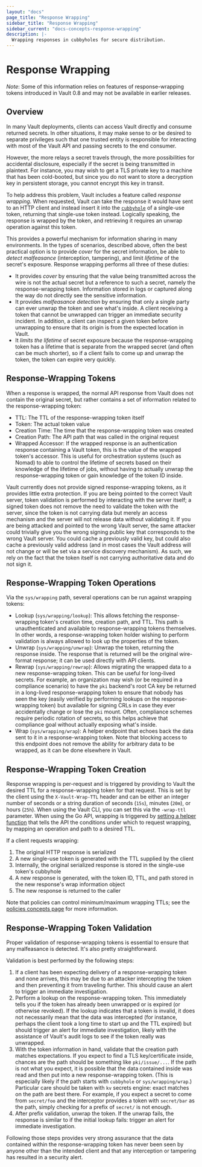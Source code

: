 ```yaml
---
layout: "docs"
page_title: "Response Wrapping"
sidebar_title: "Response Wrapping"
sidebar_current: "docs-concepts-response-wrapping"
description: |-
  Wrapping responses in cubbyholes for secure distribution.
---
```


# Response Wrapping

_Note_: Some of this information relies on features of response-wrapping tokens
introduced in Vault 0.8 and may not be available in earlier releases.

## Overview

In many Vault deployments, clients can access Vault directly and consume
returned secrets. In other situations, it may make sense to or be desired to
separate privileges such that one trusted entity is responsible for interacting
with most of the Vault API and passing secrets to the end consumer.

However, the more relays a secret travels through, the more possibilities for
accidental disclosure, especially if the secret is being transmitted in
plaintext. For instance, you may wish to get a TLS private key to a machine
that has been cold-booted, but since you do not want to store a decryption key
in persistent storage, you cannot encrypt this key in transit.

To help address this problem, Vault includes a feature called _response
wrapping_. When requested, Vault can take the response it would have sent to an
HTTP client and instead insert it into the
[`cubbyhole`](/docs/secrets/cubbyhole/index.html) of a single-use token,
returning that single-use token instead. Logically speaking, the response is
wrapped by the token, and retrieving it requires an unwrap operation against
this token.

This provides a powerful mechanism for information sharing in many
environments. In the types of scenarios, described above, often the best
practical option is to provide _cover_ for the secret information, be able to
_detect malfeasance_ (interception, tampering), and limit _lifetime_ of the
secret's exposure. Response wrapping performs all three of these duties:

 * It provides _cover_ by ensuring that the value being transmitted across the
   wire is not the actual secret but a reference to such a secret, namely the
   response-wrapping token. Information stored in logs or captured along the
   way do not directly see the sensitive information.
 * It provides _malfeasance detection_ by ensuring that only a single party can
   ever unwrap the token and see what's inside. A client receiving a token that
   cannot be unwrapped can trigger an immediate security incident. In addition,
   a client can inspect a given token before unwrapping to ensure that its
   origin is from the expected location in Vault.
 * It _limits the lifetime_ of secret exposure because the response-wrapping
   token has a lifetime that is separate from the wrapped secret (and often can
   be much shorter), so if a client fails to come up and unwrap the token, the
   token can expire very quickly.

## Response-Wrapping Tokens

When a response is wrapped, the normal API response from Vault does not contain
the original secret, but rather contains a set of information related to the
response-wrapping token:

 * TTL: The TTL of the response-wrapping token itself
 * Token: The actual token value
 * Creation Time: The time that the response-wrapping token was created
 * Creation Path: The API path that was called in the original request
 * Wrapped Accessor: If the wrapped response is an authentication response
   containing a Vault token, this is the value of the wrapped token's accessor.
   This is useful for orchestration systems (such as Nomad) to able to control
   the lifetime of secrets based on their knowledge of the lifetime of jobs,
   without having to actually unwrap the response-wrapping token or gain
   knowledge of the token ID inside.

Vault currently does not provide signed response-wrapping tokens, as it
provides little extra protection. If you are being pointed to the correct Vault
server, token validation is performed by interacting with the server itself; a
signed token does not remove the need to validate the token with the server,
since the token is not carrying data but merely an access mechanism and the
server will not release data without validating it. If you are being attacked
and pointed to the wrong Vault server, the same attacker could trivially give
you the wrong signing public key that corresponds to the wrong Vault server.
You could cache a previously valid key, but could also cache a previously valid
address (and in most cases the Vault address will not change or will be set via
a service discovery mechanism). As such, we rely on the fact that the token
itself is not carrying authoritative data and do not sign it.

## Response-Wrapping Token Operations

Via the `sys/wrapping` path, several operations can be run against wrapping
tokens:

 * Lookup (`sys/wrapping/lookup`): This allows fetching the response-wrapping
   token's creation time, creation path, and TTL. This path is unauthenticated
   and available to response-wrapping tokens themselves. In other words, a
   response-wrapping token holder wishing to perform validation is always
   allowed to look up the properties of the token.
 * Unwrap (`sys/wrapping/unwrap`): Unwrap the token, returning the response
   inside. The response that is returned will be the original wire-format
   response; it can be used directly with API clients.
 * Rewrap (`sys/wrapping/rewrap`): Allows migrating the wrapped data to a new
   response-wrapping token. This can be useful for long-lived secrets. For
   example, an organization may wish (or be required in a compliance scenario)
   to have the `pki` backend's root CA key be returned in a long-lived
   response-wrapping token to ensure that nobody has seen the key (easily
   verified by performing lookups on the response-wrapping token) but available
   for signing CRLs in case they ever accidentally change or lose the `pki`
   mount.  Often, compliance schemes require periodic rotation of secrets, so
   this helps achieve that compliance goal without actually exposing what's
   inside.
 * Wrap (`sys/wrapping/wrap`): A helper endpoint that echoes back the data sent
   to it in a response-wrapping token. Note that blocking access to this
   endpoint does not remove the ability for arbitrary data to be wrapped, as it
   can be done elsewhere in Vault.

## Response-Wrapping Token Creation

Response wrapping is per-request and is triggered by providing to Vault the
desired TTL for a response-wrapping token for that request. This is set by the
client using the `X-Vault-Wrap-TTL` header and can be either an integer number
of seconds or a string duration of seconds (`15s`), minutes (`20m`), or hours
(`25h`). When using the Vault CLI, you can set this via the `-wrap-ttl`
parameter. When using the Go API, wrapping is triggered by [setting a helper
function](https://godoc.org/github.com/abhishekpadadale/vault/api#Client.SetWrappingLookupFunc)
that tells the API the conditions under which to request wrapping, by mapping
an operation and path to a desired TTL.

If a client requests wrapping:

1. The original HTTP response is serialized
2. A new single-use token is generated with the TTL supplied by the client
3. Internally, the original serialized response is stored in the single-use
   token's cubbyhole
4. A new response is generated, with the token ID, TTL, and path stored in the
   new response's wrap information object
5. The new response is returned to the caller

Note that policies can control minimum/maximum wrapping TTLs; see the [policies
concepts page](https://www.vaultproject.io/docs/concepts/policies.html) for
more information.

## Response-Wrapping Token Validation

Proper validation of response-wrapping tokens is essential to ensure that any
malfeasance is detected. It's also pretty straightforward.

Validation is best performed by the following steps:

1. If a client has been expecting delivery of a response-wrapping token and
   none arrives, this may be due to an attacker intercepting the token and then
   preventing it from traveling further. This should cause an alert to trigger
   an immediate investigation.
2. Perform a lookup on the response-wrapping token. This immediately tells you
   if the token has already been unwrapped or is expired (or otherwise
   revoked). If the lookup indicates that a token is invalid, it does not
   necessarily mean that the data was intercepted (for instance, perhaps the
   client took a long time to start up and the TTL expired) but should trigger
   an alert for immediate investigation, likely with the assistance of Vault's
   audit logs to see if the token really was unwrapped.
3. With the token information in hand, validate that the creation path matches
   expectations. If you expect to find a TLS key/certificate inside, chances
   are the path should be something like `pki/issue/...`. If the path is not
   what you expect, it is possible that the data contained inside was read and
   then put into a new response-wrapping token. (This is especially likely if
   the path starts with `cubbyhole` or `sys/wrapping/wrap`.) Particular care
   should be taken with `kv` secrets engine: exact matches on the path are best
   there.  For example, if you expect a secret to come from `secret/foo` and
   the interceptor provides a token with `secret/bar` as the path, simply
   checking for a prefix of `secret/` is not enough.
4. After prefix validation, unwrap the token. If the unwrap fails, the response
   is similar to if the initial lookup fails: trigger an alert for immediate
   investigation.

Following those steps provides very strong assurance that the data contained
within the response-wrapping token has never been seen by anyone other than the
intended client and that any interception or tampering has resulted in a
security alert.
